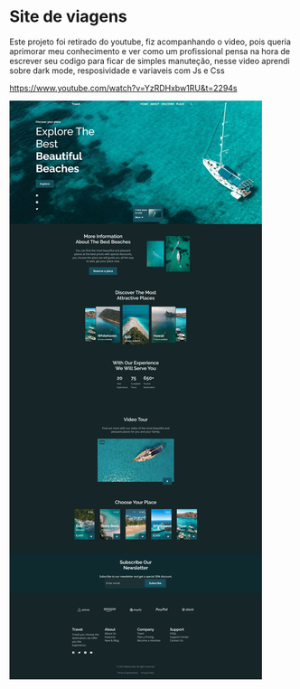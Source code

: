 # Site de viagens
Este projeto foi retirado do youtube, fiz acompanhando o video, pois queria aprimorar meu conhecimento e ver como um profissional pensa na hora de escrever seu codigo para ficar de simples manuteção, nesse video aprendi sobre dark mode, resposividade e variaveis com Js e Css

https://www.youtube.com/watch?v=YzRDHxbw1RU&t=2294s


![imagem do site](https://github.com/Giovannelrodrigues/Travel-Website-Resposive/blob/main/TravelWebSite/Capture.png)
 
